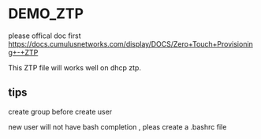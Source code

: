 # DEMO_ZTP
please offical doc first
https://docs.cumulusnetworks.com/display/DOCS/Zero+Touch+Provisioning+-+ZTP

This ZTP file will works well on dhcp ztp.


## tips

create group before create user

new user will not have bash completion , pleas create a .bashrc file
